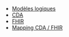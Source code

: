 * [Modèles logiques](./modelesLogiquesMetier-corps.html)
* [CDA](./ressourcesCDA-corps.html)
* [FHIR](./ressourcesFHIR-corps.html)
* [Mapping CDA / FHIR](./mappingCDA-FHIR-corps.html)
